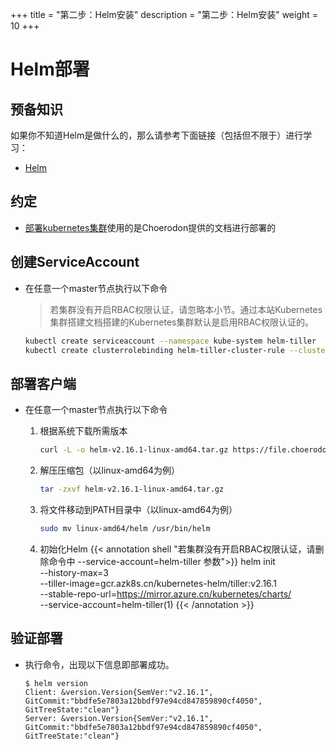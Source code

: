 +++
title = "第二步：Helm安装"
description = "第二步：Helm安装"
weight = 10
+++

# Helm部署

## 预备知识

如果你不知道Helm是做什么的，那么请参考下面链接（包括但不限于）进行学习：

- [Helm](https://helm.sh/)

## 约定

- [部署kubernetes集群](../kubernetes)使用的是Choerodon提供的文档进行部署的

## 创建ServiceAccount

- 在任意一个master节点执行以下命令

    <blockquote class="warning">
    若集群没有开启RBAC权限认证，请忽略本小节。通过本站Kubernetes集群搭建文档搭建的Kubernetes集群默认是启用RBAC权限认证的。
    </blockquote>

    ```bash
    kubectl create serviceaccount --namespace kube-system helm-tiller
    kubectl create clusterrolebinding helm-tiller-cluster-rule --clusterrole=cluster-admin --serviceaccount=kube-system:helm-tiller
    ```

## 部署客户端

- 在任意一个master节点执行以下命令

    1. 根据系统下载所需版本  

        ```bash
        curl -L -o helm-v2.16.1-linux-amd64.tar.gz https://file.choerodon.com.cn/kubernetes-helm/v2.16.1/helm-v2.16.1-linux-amd64.tar.gz
        ```

    1. 解压压缩包（以linux-amd64为例）

        ```bash
        tar -zxvf helm-v2.16.1-linux-amd64.tar.gz
        ```
    1. 将文件移动到PATH目录中（以linux-amd64为例）

        ```bash
        sudo mv linux-amd64/helm /usr/bin/helm
        ```
    1. 初始化Helm
{{< annotation shell "若集群没有开启RBAC权限认证，请删除命令中 --service-account=helm-tiller 参数">}}
helm init \
    --history-max=3 \
    --tiller-image=gcr.azk8s.cn/kubernetes-helm/tiller:v2.16.1 \
    --stable-repo-url=https://mirror.azure.cn/kubernetes/charts/ \
    --service-account=helm-tiller(1)
{{< /annotation >}}


## 验证部署

- 执行命令，出现以下信息即部署成功。
    
    ```console
    $ helm version
    Client: &version.Version{SemVer:"v2.16.1", GitCommit:"bbdfe5e7803a12bbdf97e94cd847859890cf4050", GitTreeState:"clean"}
    Server: &version.Version{SemVer:"v2.16.1", GitCommit:"bbdfe5e7803a12bbdf97e94cd847859890cf4050", GitTreeState:"clean"}
    ```